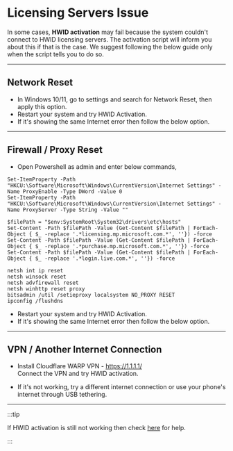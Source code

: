 # Licensing Servers Issue

In some cases, **HWID activation** may fail because the system couldn't connect to HWID licensing servers. The activation script will inform you about this if that is the case.
We suggest following the below guide only when the script tells you to do so.

------------------------------------------------------------------------

## Network Reset

-   In Windows 10/11, go to settings and search for Network Reset, then apply this option.
-   Restart your system and try HWID Activation.
-   If it's showing the same Internet error then follow the below option.

------------------------------------------------------------------------

## Firewall / Proxy Reset

- Open Powershell as admin and enter below commands,

```
Set-ItemProperty -Path "HKCU:\Software\Microsoft\Windows\CurrentVersion\Internet Settings" -Name ProxyEnable -Type DWord -Value 0
Set-ItemProperty -Path "HKCU:\Software\Microsoft\Windows\CurrentVersion\Internet Settings" -Name ProxyServer -Type String -Value ""

$filePath = "$env:SystemRoot\System32\drivers\etc\hosts"
Set-Content -Path $filePath -Value (Get-Content $filePath | ForEach-Object { $_ -replace '.*licensing.mp.microsoft.com.*', ''}) -force
Set-Content -Path $filePath -Value (Get-Content $filePath | ForEach-Object { $_ -replace '.*purchase.mp.microsoft.com.*', ''}) -force
Set-Content -Path $filePath -Value (Get-Content $filePath | ForEach-Object { $_ -replace '.*login.live.com.*', ''}) -force

netsh int ip reset
netsh winsock reset
netsh advfirewall reset
netsh winhttp reset proxy
bitsadmin /util /setieproxy localsystem NO_PROXY RESET
ipconfig /flushdns
```

-   Restart your system and try HWID Activation.
-   If it's showing the same Internet error then follow the below option.

------------------------------------------------------------------------

## VPN / Another Internet Connection

- Install Cloudflare WARP VPN - https://1.1.1.1/  
  Connect the VPN and try HWID activation.

- If it's not working, try a different internet connection or use your phone's internet through USB tethering.

------------------------------------------------------------------------

:::tip

If HWID activation is still not working then check [here](troubleshoot.md) for help.

:::
